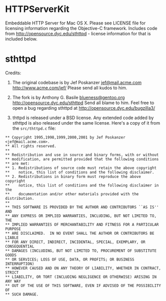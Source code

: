
HTTPServerKit
=============

Embeddable HTTP Server for Mac OS X. Please see LICENSE file for licensing
information regarding the Objective-C framework. Includes code from
http://opensource.dyc.edu/sthttpd - license information for that is included
below.



sthttpd
=======

Credits:

  1. The original codebase is by Jef Poskanzer <jef@mail.acme.com>  http://www.acme.com/jef/ Please send all kudos to him.

  2. The fork is by Anthony G. Basile <blueness@gentoo.org> http://opensource.dyc.edu/sthttpd Send all blame to him.  Feel free to open a bug regarding sthttpd at http://opensource.dyc.edu/bugzilla3/

  3. thttpd is released under a BSD license.  Any extended code added by sthttpd is also released under the same license.  Here's a copy of it from the `src/thttpd.c` file:

```
** Copyright 1995,1998,1999,2000,2001 by Jef Poskanzer <jef@mail.acme.com>.
** All rights reserved.
**
** Redistribution and use in source and binary forms, with or without
** modification, are permitted provided that the following conditions
** are met:
** 1. Redistributions of source code must retain the above copyright
**    notice, this list of conditions and the following disclaimer.
** 2. Redistributions in binary form must reproduce the above copyright
**    notice, this list of conditions and the following disclaimer in the
**    documentation and/or other materials provided with the distribution.
**
** THIS SOFTWARE IS PROVIDED BY THE AUTHOR AND CONTRIBUTORS ``AS IS'' AND
** ANY EXPRESS OR IMPLIED WARRANTIES, INCLUDING, BUT NOT LIMITED TO, THE
** IMPLIED WARRANTIES OF MERCHANTABILITY AND FITNESS FOR A PARTICULAR PURPOSE
** ARE DISCLAIMED.  IN NO EVENT SHALL THE AUTHOR OR CONTRIBUTORS BE LIABLE
** FOR ANY DIRECT, INDIRECT, INCIDENTAL, SPECIAL, EXEMPLARY, OR CONSEQUENTIAL
** DAMAGES (INCLUDING, BUT NOT LIMITED TO, PROCUREMENT OF SUBSTITUTE GOODS
** OR SERVICES; LOSS OF USE, DATA, OR PROFITS; OR BUSINESS INTERRUPTION)
** HOWEVER CAUSED AND ON ANY THEORY OF LIABILITY, WHETHER IN CONTRACT, STRICT
** LIABILITY, OR TORT (INCLUDING NEGLIGENCE OR OTHERWISE) ARISING IN ANY WAY
** OUT OF THE USE OF THIS SOFTWARE, EVEN IF ADVISED OF THE POSSIBILITY OF
** SUCH DAMAGE.
```

